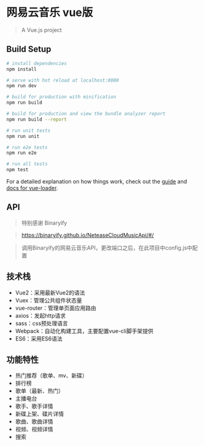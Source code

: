 # 网易云音乐 vue版

> A Vue.js project

## Build Setup

``` bash
# install dependencies
npm install

# serve with hot reload at localhost:8080
npm run dev

# build for production with minification
npm run build

# build for production and view the bundle analyzer report
npm run build --report

# run unit tests
npm run unit

# run e2e tests
npm run e2e

# run all tests
npm test
```

For a detailed explanation on how things work, check out the [guide](http://vuejs-templates.github.io/webpack/) and [docs for vue-loader](http://vuejs.github.io/vue-loader).
## API

> 特别感谢 Binaryify 

> https://binaryify.github.io/NeteaseCloudMusicApi/#/

> 调用Binaryify的网易云音乐API，更改端口之后，在此项目中config.js中配置

## 技术栈

* Vue2：采用最新Vue2的语法
* Vuex：管理公共组件状态量
* vue-router：管理单页面应用路由
* axios：发起http请求
* sass：css预处理语言
* Webpack：自动化构建工具，主要配置vue-cli脚手架提供
* ES6：采用ES6语法

## 功能特性

* 热门推荐（歌单、mv、新碟）
* 排行榜
* 歌单（最新、热门）
* 主播电台
* 歌手、歌手详情
* 新碟上架、碟片详情
* 歌曲、歌曲详情
* 视频、视频详情
* 搜索